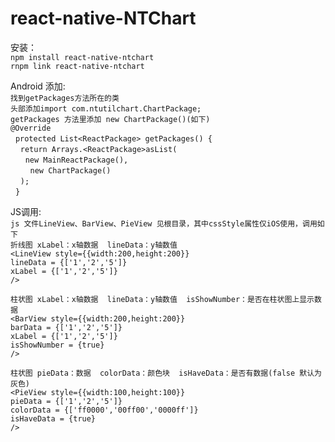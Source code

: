 # react-native-NTChart
安装：  
  `npm install react-native-ntchart`  
  `rnpm link react-native-ntchart`  
 
Android 添加:  
  `找到getPackages方法所在的类`    
  `头部添加import com.ntutilchart.ChartPackage;`   
  `getPackages 方法里添加 new ChartPackage()(如下)`  
  `@Override`   
    `protected List<ReactPackage> getPackages() {`  
      `return Arrays.<ReactPackage>asList(`  
         `new MainReactPackage(),`  
         `new ChartPackage()`  
      `);`  
    `}`  
 
JS调用:  
  `js 文件LineView、BarView、PieView 见根目录，其中cssStyle属性仅iOS使用，调用如下`  
  `折线图 xLabel：x轴数据  lineData：y轴数值`  
  `<LineView style={{width:200,height:200}}`  
             `lineData = {['1','2','5']}`  
             `xLabel = {['1','2','5']}`  
      `/>`  

  `柱状图 xLabel：x轴数据  lineData：y轴数值  isShowNumber：是否在柱状图上显示数据`  
      `<BarView style={{width:200,height:200}}`  
               `barData = {['1','2','5']}`  
                `xLabel = {['1','2','5']}`  
               `isShowNumber = {true}`  
      `/>`  

  `柱状图 pieData：数据  colorData：颜色块  isHaveData：是否有数据(false 默认为灰色)`  
      `<PieView style={{width:100,height:100}}`  
               `pieData = {['1','2','5']}`  
               `colorData = {['ff0000','00ff00','0000ff']}`  
               `isHaveData = {true}`  
      `/>`  
